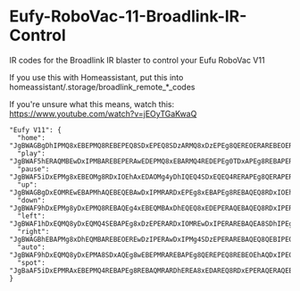 # Eufy-RoboVac-11-Broadlink-IR-Control
IR codes for the Broadlink IR blaster to control your Eufu RoboVac V11

If you use this with Homeassistant, put this into   homeassistant/.storage/broadlink_remote_*_codes

If you're unsure what this means, watch this: https://www.youtube.com/watch?v=jEOyTGaKwaQ


    "Eufy V11": {
      "home": "JgBWAGBgDhIPMQ8xEBEPMQ8REBEPEQ8SDxEPEQ8SDzARMQ8xDzEPEg8QEREOERAREBEOERARDxEQEQ8QDxIPERARDhIPERARDjEQMRAxDxEPMQ8yDzEPAA0F",
      "play": "JgBWAF5hERAQMBEwDxIPMBAREBEPERAwEDEPMQ8xEBARMQ4REDEPEg0TDxAPEg8REBAPERAREBEPEBAREBAQERARDhEQEQ8SDi8TEBAxDjEQMg8RDzEQAA0F",
      "pause": "JgBWAF5iDxEPMg8xEBEOMg8RDxIOEhAxEDAOMg4yDhIQEQ4SDxEQEQ4RERAPEg8QERAPERARERAOERAREBEOEg8RDxIPERARDjIPERAxDzEQEQ8QEBEPAA0F",
      "up": "JgBWAGBgDxEOMREwEBAPMhAQEBEQEBAwDxIPMRARDxEPEg8xEBAPEg8REBAQEQ8RDxIOEhAQDhIPEBASDxEPERAQEBEPEQ8REBEQEBARDzEQEBAwERAQAA0F",
      "down": "JgBWAF9hDxEPMg8yDxEPMQ8REBAQEg4xEBEQMBAxDhEQEQ8xEDEPERAQEBAQEQ8RDxIPERARDxEPEQ8SDxEQEBARDxEPEg4SDxEQEQ8xDzIOEg8xDzIPAA0F",
      "left": "JgBWAF1hDxEQMQ8yDxEQMQ4SEBAPEg8xDzEPERARDxIOMREwDxIPERAREBAQEA8SDhIPEg8PEBIPEQ8QEBEQEQ8QEBEQEBARDxEPMhAQDzEQMQ8yDhIPAA0F",
      "right": "JgBWAGBhEBAPMg8xDhEQMBAREBEOEREwDzIPERAwDxIPMg4SDzEPERAREBAQEQ8QEBIPEQ8REBEPEQ8REBAOExAQDhIPEg8RDhIPMQ8xEDEQMQ8RDzEQAA0F",
      "auto": "JgBWAF9hDxEQMQ8yDxEPMA8SDxAQEg8wEBEPMRAREBAPEg8QEREPEQ8REBEOEhAQDxIPEQ8REBAQERARDxAQEQ8SDxEQEQ4REBEOEw8RDjIPEQ8REBEPAA0F",
      "spot": "JgBaAF5iDxEPMRAxEBEPMQ4REBAPEg8REBAQMRARDhEREA8xEDAREQ8RDxEPERAQERAQEBAREBAQEBARDxIPEQ8RDxIOERExDhIPERARDjIQEA8yDjIOAAhrBgANBQ=="
    }
